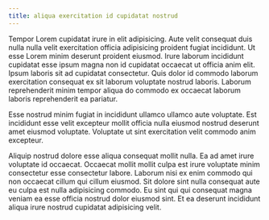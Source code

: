 ```yaml
---
title: aliqua exercitation id cupidatat nostrud
---
```


Tempor Lorem cupidatat irure in elit adipisicing. Aute velit consequat duis nulla nulla velit exercitation officia adipisicing proident fugiat incididunt. Ut esse Lorem minim deserunt proident eiusmod. Irure laborum incididunt cupidatat esse ipsum magna non id cupidatat occaecat ut officia anim elit. Ipsum laboris sit ad cupidatat consectetur. Quis dolor id commodo laborum exercitation consequat ex sit laborum voluptate nostrud laboris. Laborum reprehenderit minim tempor aliqua do commodo ex occaecat laborum laboris reprehenderit ea pariatur.

Esse nostrud minim fugiat in incididunt ullamco ullamco aute voluptate. Est incididunt esse velit excepteur mollit officia nulla eiusmod nostrud deserunt amet eiusmod voluptate. Voluptate ut sint exercitation velit commodo anim excepteur.

Aliquip nostrud dolore esse aliqua consequat mollit nulla. Ea ad amet irure voluptate id occaecat. Occaecat mollit mollit culpa est irure voluptate minim consectetur esse consectetur labore. Laborum nisi ex enim commodo qui non occaecat cillum qui cillum eiusmod. Sit dolore sint nulla consequat aute eu culpa est nulla adipisicing commodo. Eu sint qui qui consequat magna veniam ea esse officia nostrud dolor eiusmod sint. Et ea deserunt incididunt aliqua irure nostrud cupidatat adipisicing velit.